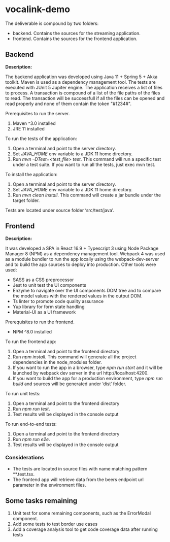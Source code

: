 
# vocalink-demo
The deliverable is compound by two folders: 
* backend. Contains the sources for the streaming application.
* frontend. Contains the sources for the frontend application.

## Backend

**Description:**

The backend application was developed using Java 11 + Spring 5 + Akka toolkit. Maven is used as a dependency management tool. The tests are executed with JUnit 5 Jupiter engine. 
The application receives a list of files to process. A transaction is compound of a list of the file paths of the files to read. The transaction will be successfull if all the files can be opened and read properly and none of them contain the token "#1234#".

Prerequisites to run the server.
1.	Maven ^3.0 installed
2.	JRE 11 installed 

To run the tests of the application:
1.	Open a terminal and point to the server directory.
2.	Set *JAVA_HOME* env variable to a JDK 11 home directory.
3.	Run *mvn –DTest=<test_file>  test*. This command will run a specific test under a test suite. If you want to run all the tests, just exec mvn test.

To install the application:
1.	Open a terminal and point to the server directory.
2.	Set *JAVA_HOME* env variable to a JDK 11 home directory.
3.	Run *mvn clean install*. This command will create a jar bundle under the target folder.

Tests are located under source folder ‘src/test/java’.

## Frontend

**Description:**

It was developed a SPA in React 16.9 + Typescript 3 using Node Package Manager 8 (NPM) as a dependency management tool. Webpack 4 was used as a module bundler to run the app locally using the webpack-dev-server and to build the app sources to deploy into production. Other tools were used:
*	SASS as a CSS preprocessor
* Jest to unit test the UI components
*	Enzyme to navigate over the UI components DOM tree and to compare the model values with the rendered values in the output DOM.
*	Ts linter to promote code quality assurance
* Yup library for form state handling
* Material-UI as a UI framework 

 Prerequisites to run the frontend.
* NPM ^8.0 installed

To run the frontend app:
1.	Open a terminal and point to the frontend directory
2.	Run *npm install*. This command will generate all the project dependencies in the node_modules folder.
3.	If you want to run the app in a browser, type *npm run start* and it will be launched by webpack dev server in the url http://localhost:4200.
4.	If you want to build the app for a production environment, type *npm run build* and sources will be generated under ‘dist‘ folder.

To run unit tests:
1.	Open a terminal and point to the frontend directory
2.	Run *npm run test*. 
3.	Test results will be displayed in the console output

To run end-to-end tests:
1.	Open a terminal and point to the frontend directory
2.	Run *npm run e2e*. 
3.	Test results will be displayed in the console output

### Considerations

* The tests are located in source files with name matching pattern **.test.tsx.
* The frontend app will retrieve data from the beers endpoint url parameter in the environment files.


## Some tasks remaining
1.	Unit test for some remaining components, such as the ErrorModal component. 
2.	Add some tests to test border use cases
3. Add a coverage analysis tool to get code coverage data after running tests
